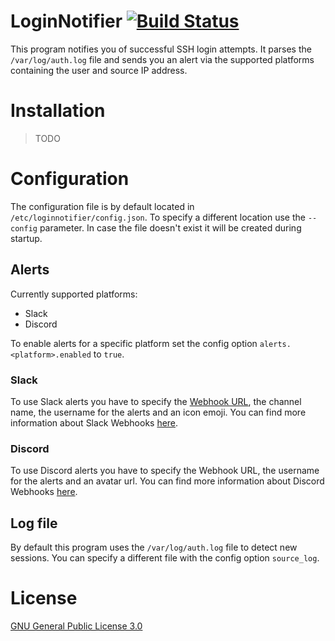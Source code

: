 # LoginNotifier [![Build Status](https://travis-ci.org/DerEnderKeks/LoginNotifier.svg?branch=master)](https://travis-ci.org/DerEnderKeks/LoginNotifier)

This program notifies you of successful SSH login attempts. It parses the `/var/log/auth.log` file and sends you an alert via the supported platforms containing the user and source IP address.

# Installation

> TODO

# Configuration

The configuration file is by default located in `/etc/loginnotifier/config.json`. To specify a different location use the `--config` parameter.
In case the file doesn't exist it will be created during startup.

## Alerts

Currently supported platforms:
- Slack
- Discord

To enable alerts for a specific platform set the config option `alerts.<platform>.enabled` to `true`.

### Slack

To use Slack alerts you have to specify the [Webhook URL](https://my.slack.com/services/new/incoming-webhook/), the channel name, the username for the alerts and an icon emoji. You can find more information about Slack Webhooks [here](https://api.slack.com/incoming-webhooks).

### Discord

To use Discord alerts you have to specify the Webhook URL, the username for the alerts and an avatar url. You can find more information about Discord Webhooks [here](https://support.discordapp.com/hc/en-us/articles/228383668-Intro-to-Webhooks).

## Log file

By default this program uses the `/var/log/auth.log` file to detect new sessions. You can specify a different file with the config option `source_log`.

# License

[GNU General Public License 3.0](https://www.gnu.org/licenses/gpl-3.0.en.html)